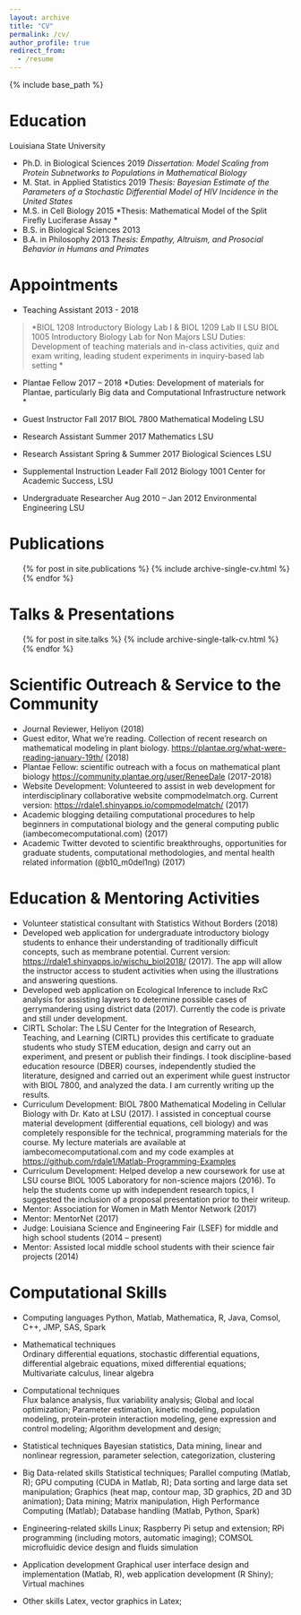 ```yaml
---
layout: archive
title: "CV"
permalink: /cv/
author_profile: true
redirect_from:
  - /resume
---
```


{% include base_path %}

Education
======
Louisiana State University								
* Ph.D. in Biological Sciences								  	2019
*Dissertation: Model Scaling from Protein Subnetworks to Populations in Mathematical Biology*
* M. Stat. in Applied Statistics									2019
*Thesis: Bayesian Estimate of the Parameters of a Stochastic Differential Model of HIV Incidence in the United States*
* M.S. in Cell Biology									        	2015
	*Thesis: Mathematical Model of the Split Firefly Luciferase Assay	*	
* B.S. in Biological Sciences							    		2013
* B.A. in Philosophy									          	2013
*Thesis: Empathy, Altruism, and Prosocial Behavior in Humans and Primates*


Appointments
======
* Teaching Assistant	 	 			          				                    2013 - 2018 
>*BIOL 1208 Introductory Biology Lab I & BIOL 1209 Lab II				    LSU
>BIOL 1005 Introductory Biology Lab for Non Majors				    	    LSU
 >   Duties: Development of teaching materials and in-class activities, quiz and exam writing, leading student experiments in inquiry-based lab setting *

* Plantae Fellow							                                  	 2017 – 2018
	  *Duties: Development of materials for Plantae, particularly Big data and Computational Infrastructure network *
    
* Guest Instructor									                                Fall 2017 
 BIOL 7800 Mathematical Modeling 							                  LSU
  
* Research Assistant 									                              Summer 2017 
  Mathematics 										                                LSU
  
* Research Assistant 							                                  Spring & Summer 2017 
  Biological Sciences						                        			    LSU
  
* Supplemental Instruction Leader 		             					        Fall 2012 
  Biology 1001 						                                        Center for Academic Success, LSU
* Undergraduate Researcher 						                              Aug 2010 – Jan 2012 
  Environmental Engineering 								                      LSU

Publications
======
  <ul>{% for post in site.publications %}
    {% include archive-single-cv.html %}
  {% endfor %}</ul>
  
Talks & Presentations
======
  <ul>{% for post in site.talks %}
    {% include archive-single-talk-cv.html %}
  {% endfor %}</ul>
  

  
Scientific Outreach & Service to the Community
======
* Journal Reviewer, Heliyon (2018)
* Guest editor, What we’re reading. Collection of recent research on mathematical modeling in plant biology. https://plantae.org/what-were-reading-january-19th/ (2018)
* Plantae Fellow: scientific outreach with a focus on mathematical plant biology https://community.plantae.org/user/ReneeDale (2017-2018)
* Website Development: Volunteered to assist in web development for interdisciplinary collaborative website compmodelmatch.org. Current version: https://rdale1.shinyapps.io/compmodelmatch/ (2017)
* Academic blogging detailing computational procedures to help beginners in computational biology and the general computing public (iambecomecomputational.com) (2017)
* Academic Twitter devoted to scientific breakthroughs, opportunities for graduate students, computational methodologies, and mental health related information (@b10_m0del1ng) (2017)

Education & Mentoring Activities
======
* Volunteer statistical consultant with Statistics Without Borders (2018)
* Developed web application for undergraduate introductory biology students to enhance their understanding of traditionally difficult concepts, such as membrane potential. Current version: https://rdale1.shinyapps.io/wischu_biol2018/ (2017). The app will allow the instructor access to student activities when using the illustrations and answering questions.
* Developed web application on Ecological Inference to include RxC analysis for assisting laywers to determine possible cases of gerrymandering using district data (2017). Currently the code is private and still under development. 
* CIRTL Scholar: The LSU Center for the Integration of Research, Teaching, and Learning (CIRTL) provides this certificate to graduate students who study STEM education, design and carry out an experiment, and present or publish their findings. I took discipline-based education resource (DBER) courses, independently studied the literature, designed and carried out an experiment while guest instructor with BIOL 7800, and analyzed the data. I am currently writing up the results.
* Curriculum Development: BIOL 7800 Mathematical Modeling in Cellular Biology with Dr. Kato at LSU (2017). I assisted in conceptual course material development (differential equations, cell biology) and was completely responsible for the technical, programming materials for the course. My lecture materials are available at iambecomecomputational.com and my code examples at https://github.com/rdale1/Matlab-Programming-Examples 
* Curriculum Development: Helped develop a new coursework for use at LSU course BIOL 1005 Laboratory for non-science majors (2016). To help the students come up with independent research topics, I suggested the inclusion of a proposal presentation prior to their writeup. 
* Mentor: Association for Women in Math Mentor Network (2017)
* Mentor: MentorNet (2017)
* Judge: Louisiana Science and Engineering Fair (LSEF) for middle and high school students (2014 – present)
* Mentor: Assisted local middle school students with their science fair projects (2014)


Computational Skills
======
* Computing languages                                                                                                                       Python, Matlab, Mathematica, R, Java, Comsol, C++, JMP, SAS, Spark

* Mathematical techniques                                     	                                                             
    Ordinary differential equations, stochastic differential equations, differential algebraic equations, mixed differential equations; Multivariate calculus, linear algebra

* Computational techniques								                
    Flux balance analysis, flux variability analysis; Global and local optimization; Parameter estimation, kinetic modeling, population modeling, protein-protein interaction modeling, gene expression and control modeling; Algorithm development and design; 
    
* Statistical techniques                                                                                                                      Bayesian statistics, Data mining, linear and nonlinear regression, parameter selection, categorization, clustering 

* Big Data-related skills
	Statistical techniques; Parallel computing (Matlab, R); GPU computing (CUDA in Matlab, R); Data sorting and large data set       manipulation; Graphics (heat map, contour map, 3D graphics, 2D and 3D animation); Data mining; Matrix manipulation, High Performance Computing (Matlab); Database handling (Matlab, Python, Spark)
  
* Engineering-related skills
	Linux; Raspberry Pi setup and extension; RPi programming (including motors, automatic imaging); COMSOL microfluidic device design and fluids simulation
  
* Application development
	Graphical user interface design and implementation (Matlab, R), web application development (R Shiny); Virtual machines
  
* Other skills                                                                                                                             Latex, vector graphics in Latex; 

